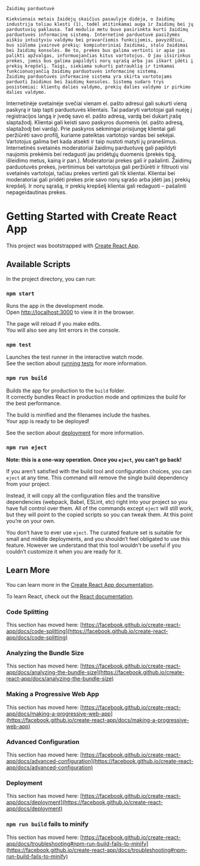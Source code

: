     Žaidimų parduotuvė
    
    Kiekvienais metais žaidėjų skaičius pasaulyje didėja, o žaidimų industrija toliau klesti (1), todėl atitinkamai auga ir žaidimų bei jų parduotuvių paklausa. Tad modulio metu buvo pasirinkta kurti žaidimų parduotuvės informacinę sistemą. Internetinė parduotuvė pasižymės aiškiu intuityviu valdymu bei pravarčiomis funkcijomis, pavyzdžiui, bus siūloma įvairovė prekių: kompiuteriniai žaidimai, stalo žaidimai bei žaidimų konsolės. Be to, prekes bus galima vertinti ir apie jas palikti apžvalgas, informuojančias kitus vartotojus. O jau išsirinkus prekes, jomis bus galima papildyti norų sąrašą arba jas iškart įdėti į prekių krepšelį. Taigi, siekiama sukurti patrauklią ir tinkamai funkcionuojančią žaidimų parduotuvės informacinę sistemą.
    Žaidimų parduotuvės informacinė sistema yra skirta vartotojams parduoti žaidimus bei žaidimų konsoles. Sistemą sudaro trys posistemiai: klientų dalies valdymo, prekių dalies valdymo ir pirkimo dalies valdymo.
Internetinėje svetainėje svečiai vienam el. pašto adresui gali sukurti vieną paskyrą ir taip tapti parduotuvės klientais. Tai padaryti vartotojai gali nuėję į registracijos langą ir įvedę savo el. pašto adresą, vardą bei dukart įrašę slaptažodį. Klientai gali keisti savo paskyros duomenis (el. pašto adresą, slaptažodį bei vardą).
Prie paskyros sėkmingai prisijungę klientai gali peržiūrėti savo profilį, kuriame pateiktas vartotojo vardas bei sekėjai. Vartotojus galima bet kada atsekti ir taip nustoti matyti jų pranešimus.
Internetinės svetainės moderatoriai žaidimų parduotuvę gali papildyti naujomis prekėmis bei redaguoti jau pridėtųjų duomenis (prekės tipą, išleidimo metus, kainą ir pan.). Moderatoriai prekes gali ir pašalinti.
Žaidimų parduotuvės prekes, įvertinimus bei vartotojus gali peržiūrėti ir filtruoti visi svetainės vartotojai, tačiau prekes vertinti gali tik klientai.
Klientai bei moderatoriai gali pridėti prekes prie savo norų sąrašo arba įdėti jas į prekių krepšelį. Ir norų sąrašą, ir prekių krepšelį klientai gali redaguoti – pašalinti nepageidautinas prekes. 


# Getting Started with Create React App

This project was bootstrapped with [Create React App](https://github.com/facebook/create-react-app).

## Available Scripts

In the project directory, you can run:

### `npm start`

Runs the app in the development mode.\
Open [http://localhost:3000](http://localhost:3000) to view it in the browser.

The page will reload if you make edits.\
You will also see any lint errors in the console.

### `npm test`

Launches the test runner in the interactive watch mode.\
See the section about [running tests](https://facebook.github.io/create-react-app/docs/running-tests) for more information.

### `npm run build`

Builds the app for production to the `build` folder.\
It correctly bundles React in production mode and optimizes the build for the best performance.

The build is minified and the filenames include the hashes.\
Your app is ready to be deployed!

See the section about [deployment](https://facebook.github.io/create-react-app/docs/deployment) for more information.

### `npm run eject`

**Note: this is a one-way operation. Once you `eject`, you can’t go back!**

If you aren’t satisfied with the build tool and configuration choices, you can `eject` at any time. This command will remove the single build dependency from your project.

Instead, it will copy all the configuration files and the transitive dependencies (webpack, Babel, ESLint, etc) right into your project so you have full control over them. All of the commands except `eject` will still work, but they will point to the copied scripts so you can tweak them. At this point you’re on your own.

You don’t have to ever use `eject`. The curated feature set is suitable for small and middle deployments, and you shouldn’t feel obligated to use this feature. However we understand that this tool wouldn’t be useful if you couldn’t customize it when you are ready for it.

## Learn More

You can learn more in the [Create React App documentation](https://facebook.github.io/create-react-app/docs/getting-started).

To learn React, check out the [React documentation](https://reactjs.org/).

### Code Splitting

This section has moved here: [https://facebook.github.io/create-react-app/docs/code-splitting](https://facebook.github.io/create-react-app/docs/code-splitting)

### Analyzing the Bundle Size

This section has moved here: [https://facebook.github.io/create-react-app/docs/analyzing-the-bundle-size](https://facebook.github.io/create-react-app/docs/analyzing-the-bundle-size)

### Making a Progressive Web App

This section has moved here: [https://facebook.github.io/create-react-app/docs/making-a-progressive-web-app](https://facebook.github.io/create-react-app/docs/making-a-progressive-web-app)

### Advanced Configuration

This section has moved here: [https://facebook.github.io/create-react-app/docs/advanced-configuration](https://facebook.github.io/create-react-app/docs/advanced-configuration)

### Deployment

This section has moved here: [https://facebook.github.io/create-react-app/docs/deployment](https://facebook.github.io/create-react-app/docs/deployment)

### `npm run build` fails to minify

This section has moved here: [https://facebook.github.io/create-react-app/docs/troubleshooting#npm-run-build-fails-to-minify](https://facebook.github.io/create-react-app/docs/troubleshooting#npm-run-build-fails-to-minify)
